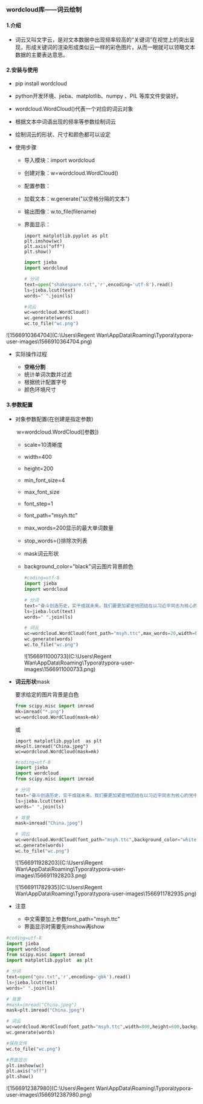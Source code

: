 ### wordcloud库——词云绘制

#### 1.介绍

+ 词云又叫文字云，是对文本数据中出现频率较高的“关键词”在视觉上的突出呈现，形成关键词的渲染形成类似云一样的彩色图片，从而一眼就可以领略文本数据的主要表达意思。

#### 2.安装与使用
+ pip install wordcloud

+ python开发环境、jieba、matplotlib、numpy 、PIL 等库文件安装好。

+ wordcloud.WordCloud()代表一个对应的词云对象

+ 根据文本中词语出现的频率等参数绘制词云

+ 绘制词云的形状、尺寸和颜色都可以设定

+ 使用步骤

  - 导入模块：import wordcloud

  - 创建对象：w=wordcloud.WordCloud()

  - 配置参数：

  - 加载文本：w.generate("以空格分隔的文本")

  - 输出图像：w.to_file(filename)

  - 界面显示：

    ~~~
    import matplotlib.pyplot as plt
    plt.imshow(wc)
    plt.axis("off")
    plt.show()
    ~~~

    ~~~python
    import jieba
    import wordcloud
    
    # 分词
    text=open("shakespare.txt",'r',encoding='utf-8').read()
    ls=jieba.lcut(text)
    words=" ".join(ls)
    
    #词云
    wc=wordcloud.WordCloud()
    wc.generate(words)
    wc.to_file("wc.png")
    
    ~~~
    

![1566910364704](C:\Users\Regent Wan\AppData\Roaming\Typora\typora-user-images\1566910364704.png)

+ 实际操作过程

  - **空格分割**
  - 统计单词次数并过滤
  - 根据统计配置字号
  - 颜色环境尺寸

#### 3.参数配置

+ 对象参数配置(在创建是指定参数)

  ​	w=wordcloud.WordCloud([参数])

  - scale=10清晰度

  - width=400

  - height=200

  - min_font_size=4

  - max_font_size

  - font_step=1

  - font_path="msyh.ttc"

  - max_words=200显示的最大单词数量

  - stop_words={}排除次列表
  
  - mask词云形状
  
  - background_color="black"词云图片背景颜色
  
    ~~~python
    #coding=utf-8
    import jieba
    import wordcloud
    
    # 分词
    text="奋斗创造历史，实干成就未来。我们要更加紧密地团结在以习近平同志为核心的党中央周围，高举中国特色社会主义伟大旗帜，以习近平新时代中国特色社会主义思想为指导，迎难而上，开拓进取，以经济社会发展的优异成绩迎接中华人民共和国成立70周年，为决胜全面建成小康社会、夺取新时代中国特色社会主义伟大胜利，为把我国建设成为富强民主文明和谐美丽的社会主义现代化强国、实现中华民族伟大复兴的中国梦不懈奋斗！"
    ls=jieba.lcut(text)
    words=" ".join(ls)
    
    # 词云
    wc=wordcloud.WordCloud(font_path="msyh.ttc",max_words=20,width=600,height=400,background_color="white")
    wc.generate(words)
    wc.to_file("wc.png")
    
    ~~~
  
    ![1566911000733](C:\Users\Regent Wan\AppData\Roaming\Typora\typora-user-images\1566911000733.png)
  
+ **词云形状**mask

    要求给定的图片背景是白色

    ```python
    from scipy.misc import imread
    mk=imread("*.png")
    wc=wordcloud.WordCloud(mask=mk)
    ```
    
    或
    
    ~~~
    import matplotlib.pyplot  as plt
    mk=plt.imread("China.jpeg")
    wc=wordcloud.WordCloud(mask=mk)
    ~~~
    
    
    
    ~~~python
    #coding=utf-8
    import jieba
    import wordcloud
    from scipy.misc import imread
    
    # 分词
    text="奋斗创造历史，实干成就未来。我们要更加紧密地团结在以习近平同志为核心的党中央周围，高举中国特色社会主义伟大旗帜，以习近平新时代中国特色社会主义思想为指导，迎难而上，开拓进取，以经济社会发展的优异成绩迎接中华人民共和国成立70周年，为决胜全面建成小康社会、夺取新时代中国特色社会主义伟大胜利，为把我国建设成为富强民主文明和谐美丽的社会主义现代化强国、实现中华民族伟大复兴的中国梦不懈奋斗！"
    ls=jieba.lcut(text)
    words=" ".join(ls)
    
    # 背景
    mask=imread("China.jpeg")
    
    # 词云
    wc=wordcloud.WordCloud(font_path="msyh.ttc",background_color="white",mask=mask)
    wc.generate(words)
    wc.to_file("wc.png")
    ~~~
    
    ![1566911928203](C:\Users\Regent Wan\AppData\Roaming\Typora\typora-user-images\1566911928203.png)
    
    ![1566911782935](C:\Users\Regent Wan\AppData\Roaming\Typora\typora-user-images\1566911782935.png)
    
+ 注意

  - 中文需要加上参数font_path="msyh.ttc"
  - 界面显示时需要先imshow再show



~~~python
#coding=utf-8
import jieba
import wordcloud
from scipy.misc import imread
import matplotlib.pyplot  as plt

# 分词
text=open("gov.txt",'r',encoding='gbk').read()
ls=jieba.lcut(text)
words=" ".join(ls)

# 背景
#mask=imread("China.jpeg")
mask=plt.imread("China.jpeg")

# 词云
wc=wordcloud.WordCloud(font_path="msyh.ttc",width=800,height=600,background_color="white",mask=mask)
wc.generate(words)

#保存文件
wc.to_file("wc.png")

#界面显示
plt.imshow(wc)
plt.axis("off")
plt.show()
~~~

![1566912387980](C:\Users\Regent Wan\AppData\Roaming\Typora\typora-user-images\1566912387980.png)
